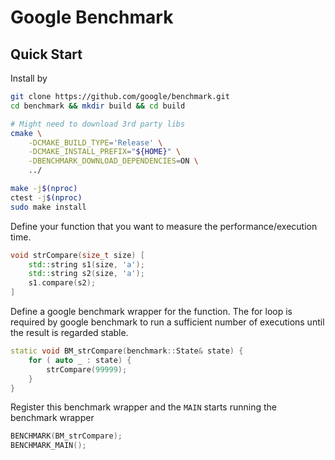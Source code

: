 # Google Benchmark

## Quick Start

Install by
```bash
git clone https://github.com/google/benchmark.git
cd benchmark && mkdir build && cd build

# Might need to download 3rd party libs
cmake \
    -DCMAKE_BUILD_TYPE='Release' \
    -DCMAKE_INSTALL_PREFIX="${HOME}" \
    -DBENCHMARK_DOWNLOAD_DEPENDENCIES=ON \
    ../

make -j$(nproc) 
ctest -j$(nproc)
sudo make install
```

Define your function that you want to measure the performance/execution time.
```cpp
void strCompare(size_t size) [
    std::string s1(size, 'a');
    std::string s2(size, 'a');
    s1.compare(s2);
]
```

Define a google benchmark wrapper for the function. The for loop is required by google benchmark to run a sufficient number of executions until the result is regarded stable.
```cpp
static void BM_strCompare(benchmark::State& state) {
    for ( auto _ : state) {
        strCompare(99999);
    }
}
```

Register this benchmark wrapper and the `MAIN` starts running the benchmark wrapper
```cpp
BENCHMARK(BM_strCompare);
BENCHMARK_MAIN();
```